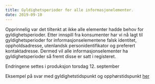 ```yaml
---
title: Gyldighetsperioder for alle informasjonelementer.
date: 2019-09-10
---
```


Opprinnelig var det tiltenkt at ikke alle elementer hadde behov for gyldighetsperioder. Etter innspill fra konsumenter har vi nå 
lagt til gyldighetsperioder for informasjonselementene falsk identitet, oppholdsadresse, utenlandsk personidentifikator og preferert 
kontaktadresse. Dermed vil alle informasjonselementer ha gyldighetsperioder så fremt disse er satt i registeret. 

Endringene settes i produksjon torsdag 12. september

Eksempel på svar med gyldighetstidspunkt og opphørstidspunkt [her](..src/dokumenter/20190910_endringMetadata.JPG) 

